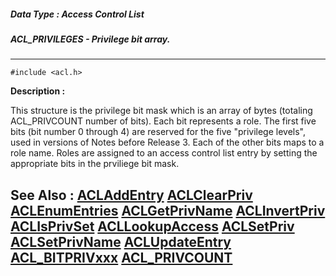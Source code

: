 ##### Data Type : Access Control List
##### ACL_PRIVILEGES - Privilege bit array.
---
```
#include <acl.h>
```
**Description :**

This structure is the privilege bit mask which is an array of bytes (totaling 
ACL_PRIVCOUNT number of bits).  Each bit represents a role.  The first five 
bits (bit number 0 through 4) are reserved for the five "privilege levels", 
used in versions of Notes before Release 3.  Each of the other bits maps to a 
role name.  Roles are assigned to an access control list entry by setting the 
appropriate bits in the prviliege bit mask.

**See Also :**
[ACLAddEntry](/reference/Func/ACLAddEntry)
[ACLClearPriv](/reference/Func/ACLClearPriv)
[ACLEnumEntries](/reference/Func/ACLEnumEntries)
[ACLGetPrivName](/reference/Func/ACLGetPrivName)
[ACLInvertPriv](/reference/Func/ACLInvertPriv)
[ACLIsPrivSet](/reference/Func/ACLIsPrivSet)
[ACLLookupAccess](/reference/Func/ACLLookupAccess)
[ACLSetPriv](/reference/Func/ACLSetPriv)
[ACLSetPrivName](/reference/Func/ACLSetPrivName)
[ACLUpdateEntry](/reference/Func/ACLUpdateEntry)
[ACL_BITPRIVxxx](/reference/Symb/ACL_BITPRIVxxx)
[ACL_PRIVCOUNT](/reference/Symb/ACL_PRIVCOUNT)
---
